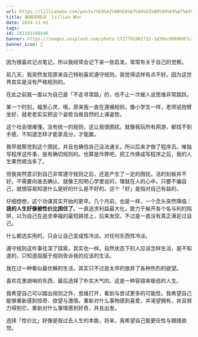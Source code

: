```yaml
---
url: https://lillianwho.com/posts/%E8%A2%AB%E8%A7%84%E5%88%99%E8%A7%84%E8%AE%AD/
title: 被规则规训  Lillian Who
date: 2024-11-01
tags: 
id: 241101160146
banner: https://images.unsplash.com/photo-1727791962712-1d36ec09b068?crop=entropy&cs=srgb&fm=jpg&ixid=M3w0Njc1ODd8MHwxfHJhbmRvbXx8fHx8fHwxfHwxNzMwNDQ4MTAyfA&ixlib=rb-4.0.3&q=85&fit=crop&w=772&max-h=540
banner_icon: 🔖
---
```

因为很喜欢记点笔记，所以我经常会记下来一些启发。常常有关于自己的觉察。

前几天，我突然发现原来自己特别喜欢遵守规则。我觉得这样有点不好。因为这世界其实是没有严格规则的。

在此之前我一直以为自己是「不走寻常路」的，也不止一次被人说思维非常跳跃。

某一个时刻，福至心灵，哦，原来我一直在遵循规则，像小学生一样，老师说抱臂坐好，就老老实实把这个姿势当做自然的上课姿势。

这个社会很难懂，没有统一的规则，这让我很困扰。就像我玩所有网游，都找不到手感，不知道怎样才能拿高分，才能赢。

我早就察觉到这个困扰，并且也确信自己没法通关。所以后来才做了程序员。唯独写程序这件事，是有确切规则的。也算是作弊吧，把工作换成写程序之后，我的人生果然顺当多了。

但我突然意识到自己非常遵守规则之后，还是产生了一定的困扰。活的刻板并不好。不需要向谁去确认，就像王阳明心学里说的，理就在人的心中。只要不骗自己，就很容易知道什么是好的什么是不好的。这个「好」是指对自己有益的。

仔细想想，这个功课其实开始的更早。几个月前，也是一样，一个念头突然降临：**我的人生好像被性价比困住了**。一直追求利益最大化，致力于躲开各个名与利的陷阱，以为自己在追求幸福的最短路径上，后来发现，不过是一直没有真正满足过自己。

什么都选实用的，只会让自己变成性冷淡。对任何东西性冷淡。

遵守规则这件事往深了探索，其实也一样。自然状态下的人应该怎样生活，是不知道的，只知道屈服于规则告诉我的应该的生活。

我在过一种看似最优解的生活，其实只不过是太早的放弃了各种热烈的欲望。

喜欢花里胡哨的东西，最后选择了朴实大气的。这是一种容错率极低的人生。

我希望自己可以踏出规则之外，思维打开，看到与尝试更多的可能性。我希望自己能够重新感到惊奇、欲望与激情。重新对什么事物感到喜爱，并渴望拥有，并且努力得到它。重新对什么事情感到好奇，并且出发。

选择「性价比」好像是我过去人生的本能，将来，我希望自己能更任性与跟随直觉。
